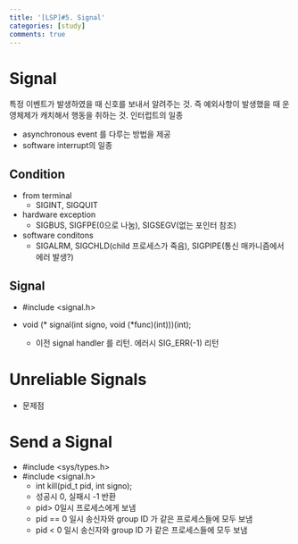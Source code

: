 ```yaml
---
title: '[LSP]#5. Signal'
categories: [study]
comments: true
---
```


# Signal

특정 이벤트가 발생하였을 때 신호를 보내서 알려주는 것. 즉 예외사항이 발생했을 때 운영체제가 캐치해서 행동을 취하는 것. 인터럽트의 일종
* asynchronous event 를 다루는 방법을 제공
* software interrupt의 일종

## Condition
* from terminal
    * SIGINT, SIGQUIT
* hardware exception
    * SIGBUS, SIGFPE(0으로 나눔), SIGSEGV(없는 포인터 참조)
* software conditons
    * SIGALRM, SIGCHLD(child 프로세스가 죽음), SIGPIPE(통신 매카니즘에서 에러 발생?)
## Signal
* #include <signal.h>

* void (* signal(int signo, void (*func)(int)))(int);
    * 이전 signal handler 를 리턴. 에러시 SIG_ERR(-1) 리턴

# Unreliable Signals
* 문제점

# Send a Signal

* #include <sys/types.h>
* #include <signal.h>
    * int kill(pid_t pid, int signo);
    * 성공시 0, 실패시 -1 반환
    * pid> 0일시 프로세스에게 보냄
    * pid == 0 일시 송신자와 group ID 가 같은 프로세스들에 모두 보냄
    * pid < 0 일시 송신자와 group ID 가 같은 프로세스들에 모두 보냄